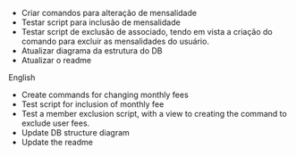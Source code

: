 * Criar comandos para alteração de mensalidade
* Testar script para inclusão de mensalidade
* Testar script de exclusão de associado, tendo em vista a criação do comando para excluir as mensalidades do usuário.
* Atualizar diagrama da estrutura do DB
* Atualizar o readme

English

* Create commands for changing monthly fees
* Test script for inclusion of monthly fee
* Test a member exclusion script, with a view to creating the command to exclude user fees.
* Update DB structure diagram
* Update the readme
